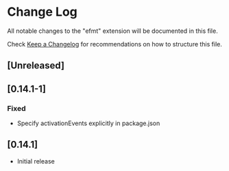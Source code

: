 # Change Log

All notable changes to the "efmt" extension will be documented in this file.

Check [Keep a Changelog](http://keepachangelog.com/) for recommendations on how to structure this file.

## [Unreleased]

## [0.14.1-1]

### Fixed

- Specify activationEvents explicitly in package.json

## [0.14.1]

- Initial release
